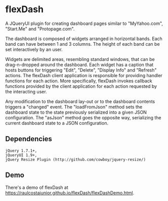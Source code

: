 # flexDash
A JQueryUI plugin for creating dashboard pages similar to "MyYahoo.com", "Start.Me" and "Protopage.com". 

The dashboard is composed of widgets arranged in horizontal bands. Each band can have between 1 and 3
columns. The height of each band can be set interactively by an user.

Widgets are delimited areas, resembling standard windows, that can be drag-n-dropped around
the dashboard. Each widget has a caption that hosts buttons for triggering "Edit", "Delete", 
"Display Info" and "Refresh" actions. The flexDash client application is responsible for providing handler functions for each action. More specifically, flexDash invokes callback functions provided by the client application for each action requested by the interacting user. 

Any modification to the dashboard lay-out or to the dashboard contents triggers a "changed" event. 
The "loadFromJson" method sets the dashboard state to the state previously serialized into a given JSON configuration. The "asJson" method goes the opposite way, serializing the current dashboard state to a JSON configuration.

## Dependencies
    jQuery 1.7.1+,
    jQueryUI 1.9+,
    jQuery Resize Plugin (http://github.com/cowboy/jquery-resize/)
    
## Demo

There's a demo of flexDash at https://raulcostajunior.github.io/flexDash/flexDashDemo.html.
    

